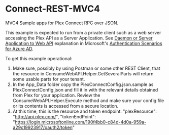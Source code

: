 # Connect-REST-MVC4
MVC4 Sample apps for Plex Connect RPC over JSON.

This example is expected to run from a private client such as a web server accessing the Plex API as a Server Application. See [Daemon or Server Application to Web API](https://azure.microsoft.com/en-us/documentation/articles/active-directory-authentication-scenarios/#daemon-or-server-application-to-web-api) explanation in Microsoft's [Authentication Scenarios for Azure AD](https://azure.microsoft.com/en-us/documentation/articles/active-directory-authentication-scenarios/).

To get this example operational:

1. Make sure, possibly by using Postman or some other REST Client, that the resource in ConsumeWebAPI.Helper.GetSeveralParts will return some usable parts for your tenant.
2. In the App_Data folder copy the  PlexConnectConfig.json.sample as PlexConnectConfig.json and fill it in with the relevant details obtained from Plex for your application. Review the ConsumeWebAPI.Helper.Execute method and make sure your config file or its contents is accessed from a secure location.
3. At this time, this is the resource and token endpoint:
"plexResource": "http://api.plex.com/",
   "tokenEndPoint": "https://login.microsoftonline.com/190f4bb0-c84d-4d0a-959a-a29c19923917/oauth2/token"